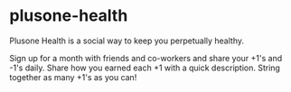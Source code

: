 # plusone-health

Plusone Health is a social way to keep you perpetually healthy.  

Sign up for a month with friends and co-workers and share your +1's and -1's daily.
Share how you earned each +1 with a quick description. String together as many +1's 
as you can!
